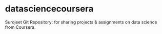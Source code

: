 # datasciencecoursera
Surojeet Git Repository: for sharing projects &amp; assignments on data science from Coursera.
